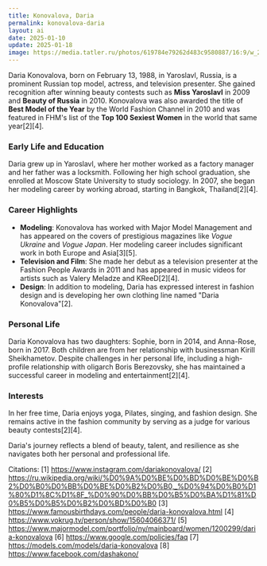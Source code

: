 ```yaml
---
title: Konovalova, Daria
permalink: konovalova-daria
layout: ai
date: 2025-01-10
update: 2025-01-18
image: https://media.tatler.ru/photos/619784e79262d483c9580887/16:9/w_2560%2Cc_limit/image-03-02-20-03-04-2-ok-4.jpg
---
```


Daria Konovalova, born on February 13, 1988, in Yaroslavl, Russia, is a prominent Russian top model, actress, and television presenter. She gained recognition after winning beauty contests such as **Miss Yaroslavl** in 2009 and **Beauty of Russia** in 2010. Konovalova was also awarded the title of **Best Model of the Year** by the World Fashion Channel in 2010 and was featured in FHM's list of the **Top 100 Sexiest Women** in the world that same year[2][4].

### Early Life and Education
Daria grew up in Yaroslavl, where her mother worked as a factory manager and her father was a locksmith. Following her high school graduation, she enrolled at Moscow State University to study sociology. In 2007, she began her modeling career by working abroad, starting in Bangkok, Thailand[2][4].

### Career Highlights
- **Modeling**: Konovalova has worked with Major Model Management and has appeared on the covers of prestigious magazines like *Vogue Ukraine* and *Vogue Japan*. Her modeling career includes significant work in both Europe and Asia[3][5].
- **Television and Film**: She made her debut as a television presenter at the Fashion People Awards in 2011 and has appeared in music videos for artists such as Valery Meladze and KReeD[2][4].
- **Design**: In addition to modeling, Daria has expressed interest in fashion design and is developing her own clothing line named "Daria Konovalova"[2].

### Personal Life
Daria Konovalova has two daughters: Sophie, born in 2014, and Anna-Rose, born in 2017. Both children are from her relationship with businessman Kirill Sheikhametov. Despite challenges in her personal life, including a high-profile relationship with oligarch Boris Berezovsky, she has maintained a successful career in modeling and entertainment[2][4].

### Interests
In her free time, Daria enjoys yoga, Pilates, singing, and fashion design. She remains active in the fashion community by serving as a judge for various beauty contests[2][4].

Daria's journey reflects a blend of beauty, talent, and resilience as she navigates both her personal and professional life.

Citations:
[1] https://www.instagram.com/dariakonovalova/
[2] https://ru.wikipedia.org/wiki/%D0%9A%D0%BE%D0%BD%D0%BE%D0%B2%D0%B0%D0%BB%D0%BE%D0%B2%D0%B0,_%D0%94%D0%B0%D1%80%D1%8C%D1%8F_%D0%90%D0%BB%D0%B5%D0%BA%D1%81%D0%B5%D0%B5%D0%B2%D0%BD%D0%B0
[3] https://www.famousbirthdays.com/people/daria-konovalova.html
[4] https://www.vokrug.tv/person/show/15604066371/
[5] https://www.majormodel.com/portfolio/ny/mainboard/women/1200299/daria-konovalova
[6] https://www.google.com/policies/faq
[7] https://models.com/models/daria-konovalova
[8] https://www.facebook.com/dashakono/
